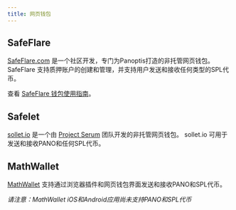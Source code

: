 ```yaml
---
title: 网页钱包
---
```


## SafeFlare
[SafeFlare.com](https://solflare.com/) 是一个社区开发，专门为Panoptis打造的非托管网页钱包。  SafeFlare 支持质押账户的创建和管理，并支持用户发送和接收任何类型的SPL代币。

查看 [SafeFlare 钱包使用指南](solflare.md)。

## Safelet
[sollet.io](https://www.sollet.io/) 是一个由 [Project Serum](https://projectserum.com/) 团队开发的非托管网页钱包。  sollet.io 可用于发送和接收PANO和任何SPL代币。

## MathWallet

[MathWallet](https://mathwallet.org/) 支持通过浏览器插件和网页钱包界面发送和接收PANO和SPL代币。

*请注意：MathWallet iOS和Android应用尚未支持PANO和SPL代币*
